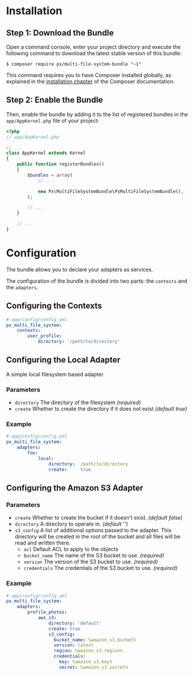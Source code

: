 Installation
============

Step 1: Download the Bundle
---------------------------

Open a command console, enter your project directory and execute the
following command to download the latest stable version of this bundle:

```console
$ composer require px/multi-file-system-bundle "~1"
```

This command requires you to have Composer installed globally, as explained
in the [installation chapter](https://getcomposer.org/doc/00-intro.md)
of the Composer documentation.

Step 2: Enable the Bundle
-------------------------

Then, enable the bundle by adding it to the list of registered bundles
in the `app/AppKernel.php` file of your project:

```php
<?php
// app/AppKernel.php

// ...
class AppKernel extends Kernel
{
    public function registerBundles()
    {
        $bundles = array(
            // ...

            new Px\MultiFileSystemBundle\PxMultiFileSystemBundle(),
        );

        // ...
    }

    // ...
}
```

Configuration
=============

The bundle allows you to declare your adapters as services.

The configuration of the bundle is divided into two parts: the `contexts` and the `adapters`.

## Configuring the Contexts

``` yaml
# app/config/config.yml
px_multi_file_system:
    contexts:
        user_profile:
            directory: '/path/to/directory'
```

## Configuring the Local Adapter

A simple local filesystem based adapter.

### Parameters

 * `directory` The directory of the filesystem *(required)*
 * `create` Whether to create the directory if it does not exist *(default true)*

### Example

``` yaml
# app/config/config.yml
px_multi_file_system:
    adapters:
        foo:
            local:
                directory:  /path/to/directory
                create:     true
```

## Configuring the Amazon S3 Adapter

### Parameters

* `create` Whether to create the bucket if it doesn't exist. *(default false)*
* `directory` A directory to operate in. *(default '')*
 * `s3_config` A list of additional options passed to the adapter.
   This directory will be created in the root of the bucket and all files will be read and written there.
   * `acl` Default ACL to apply to the objects
   * `bucket_name` The name of the S3 bucket to use. *(required)*
   * `version` The version of the S3 bucket to use. *(required)*
   * `credentials` The credentials of the S3 bucket to use. *(required)*

### Example

``` yaml
# app/config/config.yml
px_multi_file_system:
    adapters:
        profile_photos:
            aws_s3:
                directory: 'default'
                create: true
                s3_config:
                  bucket_name: %amazon_s3.bucket%
                  version: latest
                  region: %amazon_s3.region%
                  credentials:
                    key: %amazon_s3.key%
                    secret: %amazon_s3.secret%

```
